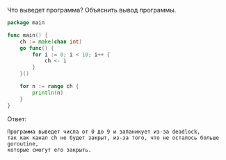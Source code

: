 Что выведет программа? Объяснить вывод программы.

```go
package main

func main() {
	ch := make(chan int)
	go func() {
		for i := 0; i < 10; i++ {
			ch <- i
		}
	}()

	for n := range ch {
		println(n)
	}
}
```

Ответ:
```
Программа выведет числа от 0 до 9 и запаникует из-за deadlock,
так как канал ch не будет закрыт, из-за того, что не осталось больше goroutine,
которые смогут его закрыть.
```
